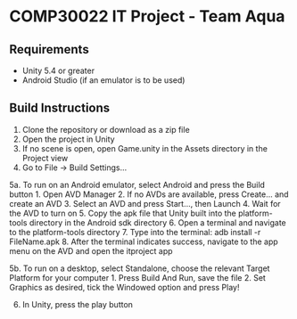 COMP30022 IT Project - Team Aqua
================================

Requirements
------------
- Unity 5.4 or greater
- Android Studio (if an emulator is to be used)


Build Instructions
------------------
1. Clone the repository or download as a zip file
2. Open the project in Unity
3. If no scene is open, open Game.unity in the Assets directory
   in the Project view
4. Go to File -> Build Settings...

5a. To run on an Android emulator, select Android and press the Build button
    1. Open AVD Manager
    2. If no AVDs are available, press Create... and create an AVD
    3. Select an AVD and press Start..., then Launch
    4. Wait for the AVD to turn on
    5. Copy the apk file that Unity built into the platform-tools
       directory in the Android sdk directory
    6. Open a terminal and navigate to the platform-tools directory
    7. Type into the terminal: adb install -r FileName.apk
    8. After the terminal indicates success, navigate to the app menu
       on the AVD and open the itproject app

5b. To run on a desktop, select Standalone, choose the relevant
    Target Platform for your computer
    1. Press Build And Run, save the file
    2. Set Graphics as desired, tick the Windowed option and press Play!

6. In Unity, press the play button
